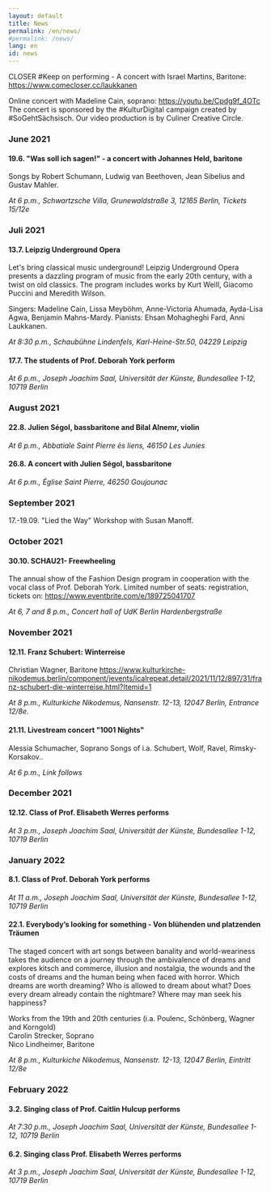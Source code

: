 ```yaml
---
layout: default
title: News
permalink: /en/news/
#permalink: /news/
lang: en
id: news
---
```


CLOSER #Keep on performing - A concert with Israel Martins, Baritone: https://www.comecloser.cc/laukkanen  

Online concert with Madeline Cain, soprano: https://youtu.be/Cpdg9f_4OTc  
The concert is sponsored by the #KulturDigital campaign created by #SoGehtSächsisch. Our video production is by Culiner Creative Circle.  

### June 2021

#### 19.6. "Was soll ich sagen!" - a concert with Johannes Held, baritone  

Songs by Robert Schumann, Ludwig van Beethoven, Jean Sibelius and Gustav Mahler.  

_At 6 p.m., Schwartzsche Villa, Grunewaldstraße 3, 12165 Berlin, Tickets 15/12e_ 

### Juli 2021 

#### 13.7. Leipzig Underground Opera

Let's bring classical music underground! Leipzig Underground Opera presents a dazzling program of music from the early 20th century, with a twist on old classics. The program includes works by Kurt Weill, Giacomo Puccini and Meredith Wilson.  

Singers: Madeline Cain, Lissa Meyböhm, Anne-Victoria Ahumada, Ayda-Lisa Agwa, Benjamin Mahns-Mardy. Pianists: Ehsan Mohagheghi Fard, Anni Laukkanen. 

_At 8:30 p.m., Schaubühne Lindenfels, Karl-Heine-Str.50, 04229 Leipzig_

#### 17.7. The students of Prof. Deborah York perform

_At 6 p.m., Joseph Joachim Saal, Universität der Künste, Bundesallee 1-12, 10719 Berlin_

### August 2021

#### 22.8. Julien Ségol, bassbaritone and Bilal Alnemr, violin  

_At 6 p.m., Abbatiale Saint Pierre ès liens, 46150 Les Junies_   

#### 26.8. A concert with Julien Ségol, bassbaritone  

_At 6 p.m., Église Saint Pierre, 46250 Goujounac_  

### September 2021 

17.-19.09. "Lied the Way" Workshop with Susan Manoff. 

### October 2021 

#### 30.10. SCHAU21- Freewheeling 

The annual show of the Fashion Design program in cooperation with the vocal class of Prof. Deborah York.
Limited number of seats: registration, tickets on: https://www.eventbrite.com/e/189725041707 

_At 6, 7 and 8 p.m., Concert hall of UdK Berlin Hardenbergstraße_ 

### November 2021 

#### 12.11. Franz Schubert: Winterreise 

Christian Wagner, Baritone 
https://www.kulturkirche-nikodemus.berlin/component/jevents/icalrepeat.detail/2021/11/12/897/31/franz-schubert-die-winterreise.html?Itemid=1 

_At 8 p.m., Kulturkiche Nikodemus, Nansenstr. 12-13, 12047 Berlin, Entrance 12/8e._

#### 21.11. Livestream concert "1001 Nights" 

Alessia Schumacher, Soprano 
Songs of i.a. Schubert, Wolf, Ravel, Rimsky-Korsakov.. 

_At 6 p.m., Link follows_

### December 2021 

#### 12.12. Class of Prof. Elisabeth Werres performs 

_At 3 p.m., Joseph Joachim Saal, Universität der Künste, Bundesallee 1-12, 10719 Berlin_ 

### January 2022

#### 8.1. Class of Prof. Deborah York performs

_At 11 a.m., Joseph Joachim Saal, Universität der Künste, Bundesallee 1-12, 10719 Berlin_ 

#### 22.1. Everybody’s looking for something - Von blühenden und platzenden Träumen 

The staged concert with art songs between banality and world-weariness takes the audience on a journey through the ambivalence of dreams and explores kitsch and commerce, illusion and nostalgia, the wounds and the costs of dreams and the human being when faced with horror. Which dreams are worth dreaming? Who is allowed to dream about what?  Does every dream already contain the nightmare? Where may man seek his happiness?  

Works from the 19th and 20th centuries (i.a. Poulenc, Schönberg, Wagner and Korngold)  
Carolin Strecker, Soprano  
Nico Lindheimer, Baritone 

_At 8 p.m., Kulturkiche Nikodemus, Nansenstr. 12-13, 12047 Berlin, Eintritt 12/8e_ 

### February 2022

#### 3.2. Singing class of Prof. Caitlin Hulcup performs

_At 7:30 p.m., Joseph Joachim Saal, Universität der Künste, Bundesallee 1-12, 10719 Berlin_  

#### 6.2. Singing class Prof. Elisabeth Werres performs

_At 3 p.m., Joseph Joachim Saal, Universität der Künste, Bundesallee 1-12, 10719 Berlin_  





